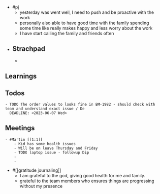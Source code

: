 - #pj
	- yesterday was went well, I need to push and be proactive with the work
	- personally also able to have good time with the family spending some time like really makes happy and less worry about the work
	- I have start calling the family and friends often
- ## Strachpad
	-
## Learnings
## Todos
	- TODO The order values to looks fine in BM-1982 - should check with team and understand exact issue / De
	  DEADLINE: <2023-06-07 Wed>
## Meetings
	- #Martin [[1:1]]
		- Kid has some health issues
		- Will be on leave Thursday and Friday
		- TODO laptop issue - followup Dip
		-
		-
- #[[gratitude journaling]]
	- I am grateful to the god, giving good health for me and family.
	- grateful to the team members who ensures things are progressing without my presence